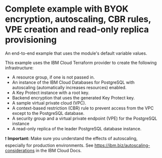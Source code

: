 # Complete example with BYOK encryption, autoscaling, CBR rules, VPE creation and read-only replica provisioning

An end-to-end example that uses the module's default variable values.

This example uses the IBM Cloud Terraform provider to create the following infrastructure:

- A resource group, if one is not passed in.
- An instance of the IBM Cloud Databases for PostgreSQL with autoscaling (automatically increases resources) enabled.
- A Key Protect instance with a root key.
- Backend encryption that uses the generated Key Protect key.
- A sample virtual private cloud (VPC).
- A context-based restriction (CBR) rule to prevent access from the VPC except to the PostgreSQL database.
- A security group and a virtual private endpoint (VPE) for the PostgreSQL instance
- A read-only replica of the leader PostgreSQL database instance.

:exclamation: **Important:** Make sure you understand the effects of autoscaling, especially for production environments. See https://ibm.biz/autoscaling-considerations in the IBM Cloud Docs.
